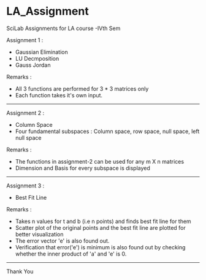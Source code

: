# LA_Assignment
SciLab Assignments for LA course -IVth Sem

Assignment 1 :

- Gaussian Elimination
- LU Decmposition
- Gauss Jordan

Remarks :
  - All 3 functions are performed for 3 * 3 matrices only
  - Each function takes it's own input.
   
-----------------------------------------------------------------------------------------   
Assignment 2 :

- Column Space
- Four fundamental subspaces : Column space, row space, null space, left null space

Remarks :
  - The functions in assignment-2 can be used for any m X n matrices
  - Dimension and Basis for every subspace is displayed
  
 ----------------------------------------------------------------------------------------- 

Assignment 3 :

- Best Fit Line

Remarks :
  - Takes n values for t and b (i.e n points) and finds best fit line for them
  - Scatter plot of the original points and the best fit line are plotted for better visualization
  - The error vector 'e' is also found out.
  - Verification that error('e') is minimum is also found out by checking whether the inner product of 'a' and 'e' is 0.
  

-----------------------------------------------------------------------------------------
Thank You
